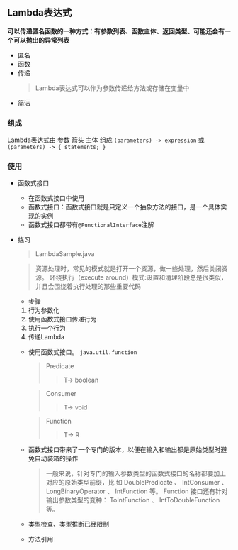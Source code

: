 ## Lambda表达式
**可以传递匿名函数的一种方式：有参数列表、函数主体、返回类型、可能还会有一个可以抛出的异常列表**

- 匿名
- 函数
- 传递
    > Lambda表达式可以作为参数传递给方法或存储在变量中
- 简洁

### 组成
  Lambda表达式由 参数 箭头 主体 组成
` (parameters) -> expression ` 或 ` (parameters) -> { statements; } `
  
### 使用
- 函数式接口
  * 在函数式接口中使用
  * 函数式接口：函数式接口就是只定义一个抽象方法的接口，是一个具体实现的实例
  * 函数式接口都带有`@FunctionalInterface`注解
  
- 练习
  > LambdaSample.java

  > 资源处理时，常见的模式就是打开一个资源，做一些处理，然后关闭资源。
   环绕执行（execute around）模式:设置和清理阶段总是很类似，并且会围绕着执行处理的那些重要代码

  * 步骤
  1. 行为参数化
  2. 使用函数式接口传递行为
  3. 执行一个行为
  4. 传递Lambda
  
  * 使用函数式接口。
   ` java.util.function `
     > Predicate 
     >> T-> boolean
                                     
     > Consumer
     >> T-> void
                                     
     > Function
     >> T-> R   
                                                                                                                                                                                                               
  * 函数式接口带来了一个专门的版本，以便在输入和输出都是原始类型时避免自动装箱的操作
     > 一般来说，针对专门的输入参数类型的函数式接口的名称都要加上对应的原始类型前缀，比
    如 DoublePredicate 、 IntConsumer 、 LongBinaryOperator 、 IntFunction 等。 Function
    接口还有针对输出参数类型的变种： ToIntFunction<T> 、 IntToDoubleFunction 等。
                                               
  * 类型检查、类型推断已经限制
  * 方法引用
  
  